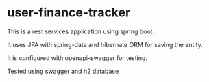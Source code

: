 # user-finance-tracker

This is a rest services application using spring boot.

It uses JPA with spring-data and hibernate ORM for saving the entity.

It is configured with openapi-swagger for testing.

Tested using swagger and h2 database
